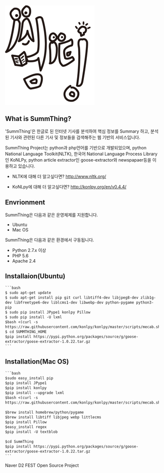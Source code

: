![SummThing](./img/logo.png)

## What is SummThing?
'SummThing'은 한글로 된 인터넷 기사를 분석하여 핵심 정보를 Summary 하고, 분석된 기사와 관련된 다른 기사 및 정보들을 검색해주는 웹 기반의 서비스입니다. 

SummThing Project는 python과 php언어를 기반으로 개발되었으며, python National Language Toolkit(NLTK), 한국어 National Language Process Library인 KoNLPy, python article extractor인 goose-extractor와 newspapaer등을 이용하고 있습니다. 

* NLTK에 대해 더 알고싶다면?
  http://www.nltk.org/

* KoNLpy에 대해 더 알고싶다면?
  http://konlpy.org/en/v0.4.4/


## Envrionment
SummThing은 다음과 같은 운영체제를 지원합니다. 
- Ubuntu
- Mac OS

SummThing은 다음과 같은 환경에서 구동됩니다. 
- Python  2.7.x 이상
- PHP 5.6
- Apache 2.4 

## Installaion(Ubuntu)
	```bash
	$ sudo apt-get update
	$ sudo apt-get install pip git curl libtiff4-dev libjpeg8-dev zlib1g-dev libfreetype6-dev liblcms1-dev libwebp-dev python-pygame python3-pip
	$ sudo pip install JPype1 konlpy Pillow
	$ sudo pip install -U lxml
	$bash <(curl -s https://raw.githubusercontent.com/konlpy/konlpy/master/scripts/mecab.sh)
	$ cd SUMMTHING_HOME
	$pip install https://pypi.python.org/packages/source/g/goose-extractor/goose-extractor-1.0.22.tar.gz
	```
## Installation(Mac OS)
	```bash
	$sudo easy_install pip
	$pip install JPype1
	$pip install konlpy
	$pip install --upgrade lxml
	$bash <(curl -s https://raw.githubusercontent.com/konlpy/konlpy/master/scripts/mecab.sh)

	$brew install homebrew/python/pygame
	$brew install libtiff libjpeg webp littlecms
	$pip install Pillow
	$easy_install regex
	$pip install -U textblob

	$cd SummThing
	$pip install https://pypi.python.org/packages/source/g/goose-extractor/goose-extractor-1.0.22.tar.gz
	```

Naver D2 FEST Open Source Project
